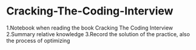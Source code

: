# Cracking-The-Coding-Interview
1.Notebook when reading the book Cracking The Coding Interview 
2.Summary relative knowledge
3.Record the solution of the practice, also the process of optimizing
